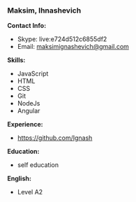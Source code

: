 ### Maksim, Ihnashevich

**Contact Info:** 
* Skype: live:e724d512c6855df2
* Email: maksimignashevich@gmail.com

**Skills:**
* JavaScript
* HTML
* CSS
* Git
* NodeJs
* Angular

**Experience:**
* https://github.com/Ignash

**Education:**
* self education

**English:** 
* Level A2
